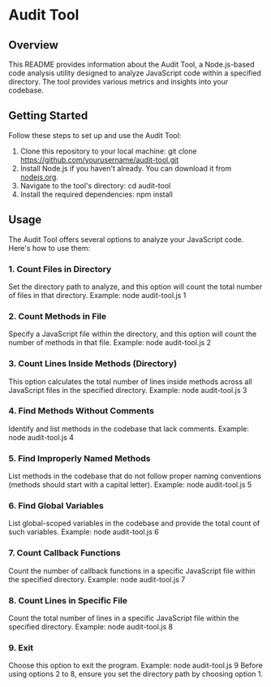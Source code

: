 # Audit Tool 

## Overview
This README provides information about the Audit Tool, a Node.js-based code analysis utility designed to analyze JavaScript code within a specified directory. The tool provides various metrics and insights into your codebase.
## Getting Started
Follow these steps to set up and use the Audit Tool:
1. Clone this repository to your local machine: git clone https://github.com/yourusername/audit-tool.git
2. Install Node.js if you haven't already. You can download it from [nodejs.org](https://nodejs.org/).
3. Navigate to the tool's directory:
cd audit-tool
4. Install the required dependencies:
npm install
## Usage
The Audit Tool offers several options to analyze your JavaScript code. Here's how to use them:

### 1. Count Files in Directory
Set the directory path to analyze, and this option will count the total number of files in that directory.
Example:
node audit-tool.js 1

### 2. Count Methods in File
Specify a JavaScript file within the directory, and this option will count the number of methods in that file.
Example:
node audit-tool.js 2

### 3. Count Lines Inside Methods (Directory)
This option calculates the total number of lines inside methods across all JavaScript files in the specified directory.
Example:
node audit-tool.js 3

### 4. Find Methods Without Comments
Identify and list methods in the codebase that lack comments.
Example:
node audit-tool.js 4

### 5. Find Improperly Named Methods
List methods in the codebase that do not follow proper naming conventions (methods should start with a capital letter).
Example:
node audit-tool.js 5

### 6. Find Global Variables
List global-scoped variables in the codebase and provide the total count of such variables.
Example:
node audit-tool.js 6

### 7. Count Callback Functions
Count the number of callback functions in a specific JavaScript file within the specified directory.
Example:
node audit-tool.js 7

### 8. Count Lines in Specific File
Count the total number of lines in a specific JavaScript file within the specified directory.
Example:
node audit-tool.js 8

### 9. Exit
Choose this option to exit the program.
Example:
node audit-tool.js 9
Before using options 2 to 8, ensure you set the directory path by choosing option 1.
